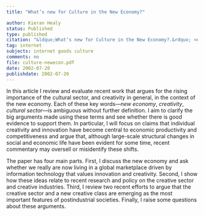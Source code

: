 ```yaml
---
title: "What’s new for Culture in the New Economy?"

author: Kieran Healy
status: Published
type: published
citation: "&ldquo;What’s new for Culture in the New Economy?.&rdquo; <em>Journal of Arts Management, Law, and Society</em>, 32:86–103."
tag: internet
subjects: internet goods culture
comments: no
file: culture-newecon.pdf
date: 2002-07-20
publishdate: 2002-07-20
---
```

In this article I review and evaluate recent work that argues for the rising importance of the cultural sector, and creativity in general, in the context of the new economy. Each of these key words—*new economy*, *creativity*, *cultural sector*—is ambiguous without further definition. I aim to clarify the big arguments made using these terms and see whether there is good evidence to support them. In particular, I will focus on claims that individual creativity and innovation have become central to economic productivity and competitiveness and argue that, although large-scale structural changes in social and economic life have been evident for some time, recent commentary may oversell or misidentify these shifts.

The paper has four main parts. First, I discuss the new economy and ask whether we really are now living in a global marketplace driven by information technology that values innovation and creativity. Second, I show how these ideas relate to recent research and policy on the creative sector and creative industries. Third, I review two recent efforts to argue that the creative sector and a new creative class are emerging as the most important features of postindustrial societies. Finally, I raise some questions about these arguments.
